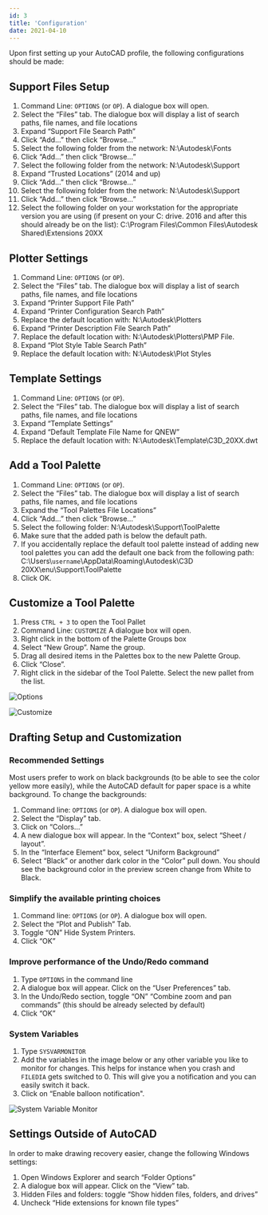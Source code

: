 ```yaml
---
id: 3
title: 'Configuration'
date: 2021-04-10
---
```


Upon first setting up your AutoCAD profile, the following configurations should be made:

## Support Files Setup

1. Command Line: `OPTIONS` (or `OP`). A dialogue box will open.
2. Select the “Files” tab. The dialogue box will display a list of search paths, file names, and file locations
3. Expand “Support File Search Path”
4. Click “Add…” then click “Browse…”
5. Select the following folder from the network: N:\\Autodesk\\Fonts
6. Click “Add…” then click “Browse…”
7. Select the following folder from the network: N:\\Autodesk\\Support
8. Expand “Trusted Locations” (2014 and up)
9. Click “Add…” then click “Browse…”
10. Select the following folder from the network: N:\\Autodesk\\Support
11. Click “Add…” then click “Browse…”
12. Select the following folder on your workstation for the appropriate version you are using (if present on your C: drive. 2016 and after this should already be on the list): C:\\Program Files\\Common Files\\Autodesk Shared\\Extensions 20XX

## Plotter Settings

1. Command Line: `OPTIONS` (or `OP`).
2. Select the “Files” tab. The dialogue box will display a list of search paths, file names, and file locations
3. Expand “Printer Support File Path”
4. Expand “Printer Configuration Search Path”
5. Replace the default location with: N:\\Autodesk\\Plotters
6. Expand “Printer Description File Search Path”
7. Replace the default location with: N:\\Autodesk\\Plotters\\PMP File.
8. Expand “Plot Style Table Search Path”
9. Replace the default location with: N:\\Autodesk\\Plot Styles

## Template Settings

1. Command Line: `OPTIONS` (or `OP`).
2. Select the “Files” tab. The dialogue box will display a list of search paths, file names, and file locations
3. Expand “Template Settings”
4. Expand “Default Template File Name for QNEW”
5. Replace the default location with: N:\\Autodesk\\Template\\C3D_20XX.dwt

## Add a Tool Palette

1. Command Line: `OPTIONS` (or `OP`).
2. Select the “Files” tab. The dialogue box will display a list of search paths, file names, and file locations
3. Expand the “Tool Palettes File Locations”
4. Click “Add…” then click “Browse…”
5. Select the following folder: N:\\Autodesk\\Support\\ToolPalette
6. Make sure that the added path is below the default path.
7. If you accidentally replace the default tool palette instead of adding new tool palettes you can add the default one back from the following path: C:\\Users\\`username`\\AppData\\Roaming\\Autodesk\\C3D 20XX\\enu\\Support\\ToolPalette
8. Click OK.

## Customize a Tool Palette

1. Press `CTRL + 3` to open the Tool Pallet
2. Command Line: `CUSTOMIZE` A dialogue box will open.
3. Right click in the bottom of the Palette Groups box
4. Select “New Group”. Name the group.
5. Drag all desired items in the Palettes box to the new Palette Group.
6. Click “Close”.
7. Right click in the sidebar of the Tool Palette. Select the new pallet from the list.

![Options](/images/standards/image13.png)

![Customize](/images/standards/image10.png)

## Drafting Setup and Customization

### Recommended Settings

Most users prefer to work on black backgrounds (to be able to see the color yellow more easily), while the AutoCAD default for paper space is a white background. To change the backgrounds:

1. Command line: `OPTIONS` (or `OP`). A dialogue box will open.
2. Select the “Display” tab.
3. Click on “Colors…”
4. A new dialogue box will appear. In the “Context” box, select “Sheet / layout”.
5. In the “Interface Element” box, select “Uniform Background”
6. Select “Black” or another dark color in the “Color” pull down. You should see the background color in the preview screen change from White to Black.

### Simplify the available printing choices

1. Command line: `OPTIONS` (or `OP`). A dialogue box will open.
2. Select the “Plot and Publish” Tab.
3. Toggle “ON” Hide System Printers.
4. Click “OK”

### Improve performance of the Undo/Redo command

1. Type `OPTIONS` in the command line
2. A dialogue box will appear. Click on the “User Preferences” tab.
3. In the Undo/Redo section, toggle “ON” “Combine zoom and pan commands” (this should be already selected by default)
4. Click “OK”

### System Variables

1. Type `SYSVARMONITOR`
2. Add the variables in the image below or any other variable you like to monitor for changes. This helps for instance when you crash and `FILEDIA` gets switched to 0. This will give you a notification and you can easily switch it back.
3. Click on “Enable balloon notification".

![System Variable Monitor](/images/standards/image6.png)

## Settings Outside of AutoCAD

In order to make drawing recovery easier, change the following Windows settings:

1. Open Windows Explorer and search “Folder Options”
2. A dialogue box will appear. Click on the “View” tab.
3. Hidden Files and folders: toggle “Show hidden files, folders, and drives”
4. Uncheck “Hide extensions for known file types”
